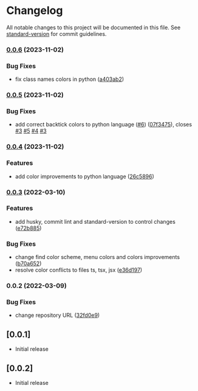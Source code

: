 # Changelog

All notable changes to this project will be documented in this file. See [standard-version](https://github.com/conventional-changelog/standard-version) for commit guidelines.


### [0.0.6](https://github.com/zoekjs/neon-lights-dark-theme-vscode/compare/v0.0.3...v0.0.6) (2023-11-02)

### Bug Fixes

- fix class names colors in python ([a403ab2](https://github.com/zoekjs/neon-lights-dark-theme-vscode/commit/a403ab26255bafe479e674d90f939082df281bfb))

### [0.0.5](https://github.com/zoekjs/neon-lights-dark-theme-vscode/compare/v0.0.3...v0.0.5) (2023-11-02)

### Bug Fixes

- add correct backtick colors to python language ([#6](https://github.com/zoekjs/neon-lights-dark-theme-vscode/issues/6)) ([07f3475](https://github.com/zoekjs/neon-lights-dark-theme-vscode/commit/07f3475ed444055955132d4ba8622dacf2115157)), closes [#3](https://github.com/zoekjs/neon-lights-dark-theme-vscode/issues/3) [#5](https://github.com/zoekjs/neon-lights-dark-theme-vscode/issues/5) [#4](https://github.com/zoekjs/neon-lights-dark-theme-vscode/issues/4) [#3](https://github.com/zoekjs/neon-lights-dark-theme-vscode/issues/3)

### [0.0.4](https://github.com/zoekjs/neon-lights-dark-theme-vscode/compare/v0.0.3...v0.0.4) (2023-11-02)

### Features

- add color improvements to python language ([26c5896](https://github.com/zoekjs/neon-lights-dark-theme-vscode/pull/4/commits/26c58968fef26e5b3106f4e4aa4d5737eaf12b73))

### [0.0.3](https://github.com/zoekjs/neon-lights-dark-theme-vscode/compare/v0.0.2...v0.0.3) (2022-03-10)

### Features

- add husky, commit lint and standard-version to control changes ([e72b885](https://github.com/zoekjs/neon-lights-dark-theme-vscode/commit/e72b8854e498ca66c84a4d555c78aea0b9f630bd))

### Bug Fixes

- change find color scheme, menu colors and colors improvements ([b70a652](https://github.com/zoekjs/neon-lights-dark-theme-vscode/commit/b70a652de25114f2c6c38ab15a4e0c57ecb46bf5))
- resolve color conflicts to files ts, tsx, jsx ([e36d197](https://github.com/zoekjs/neon-lights-dark-theme-vscode/commit/e36d197481d60c8163a2f414ec4cc88695610c10))

### 0.0.2 (2022-03-09)

### Bug Fixes

- change repository URL ([32fd0e9](https://github.com/zoekjs/neon-lights-dark-theme-vscode/commit/32fd0e9be302ea43a00daac2675d85b0e86bf006))

## [0.0.1]

- Initial release

## [0.0.2]

- Initial release
